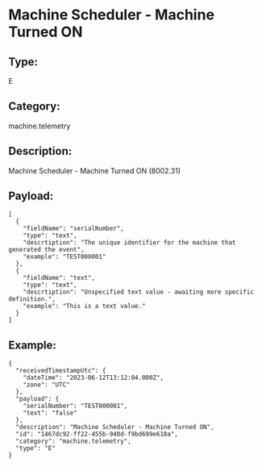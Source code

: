 # Machine Scheduler - Machine Turned ON

## Type:

E

## Category:

machine.telemetry

## Description: 

Machine Scheduler - Machine Turned ON (8002.31)

## Payload:

```
[
  {
    "fieldName": "serialNumber",
    "type": "text",
    "descrtiption": "The unique identifier for the machine that generated the event",
    "example": "TEST000001"
  },
  {
    "fieldName": "text",
    "type": "text",
    "descrtiption": "Unspecified text value - awaiting more specific definition.",
    "example": "This is a text value."
  }
]
```

## Example:

```
{
  "receivedTimestampUtc": {
    "dateTime": "2023-06-12T13:12:04.000Z",
    "zone": "UTC"
  },
  "payload": {
    "serialNumber": "TEST000001",
    "text": "false"
  },
  "description": "Machine Scheduler - Machine Turned ON",
  "id": "1467dc92-ff22-455b-940d-f9bd699e618a",
  "category": "machine.telemetry",
  "type": "E"
}
```
